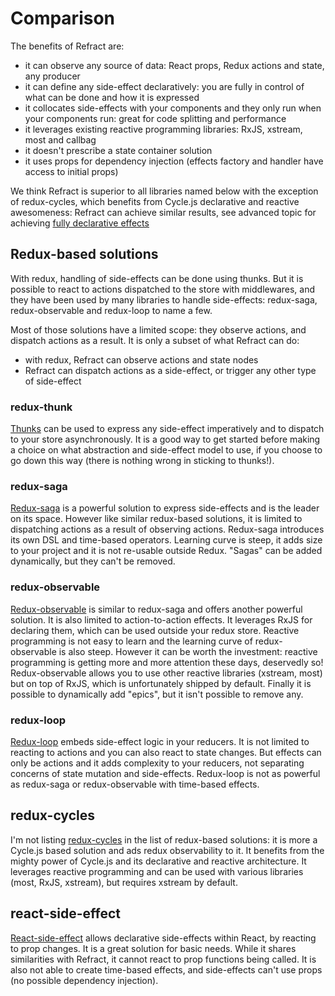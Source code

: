 # Comparison

The benefits of Refract are:
- it can observe any source of data: React props, Redux actions and state, any producer
- it can define any side-effect declaratively: you are fully in control of what can be done and how it is expressed
- it collocates side-effects with your components and they only run when your components run: great for code splitting and performance
- it leverages existing reactive programming libraries: RxJS, xstream, most and callbag
- it doesn't prescribe a state container solution
- it uses props for dependency injection (effects factory and handler have access to initial props)

We think Refract is superior to all libraries named below with the exception of redux-cycles, which benefits from Cycle.js declarative and reactive awesomeness: Refract can achieve similar results, see advanced topic for achieving [fully declarative effects](../advanced/fully-declarative.md)


## Redux-based solutions

With redux, handling of side-effects can be done using thunks. But it is possible to react to actions dispatched to the store with middlewares, and they have been used by many libraries to handle side-effects: redux-saga, redux-observable and redux-loop to name a few.

Most of those solutions have a limited scope: they observe actions, and dispatch actions as a result. It is only a subset of what Refract can do:
- with redux, Refract can observe actions and state nodes
- Refract can dispatch actions as a side-effect, or trigger any other type of side-effect

### redux-thunk

[Thunks](https://redux.js.org/api-reference/applymiddleware#example-using-thunk-middleware-for-async-actions) can be used to express any side-effect imperatively and to dispatch to your store asynchronously. It is a good way to get started before making a choice on what abstraction and side-effect model to use, if you choose to go down this way (there is nothing wrong in sticking to thunks!).

### redux-saga

[Redux-saga](https://redux-saga.js.org/) is a powerful solution to express side-effects and is the leader on its space. However like similar redux-based solutions, it is limited to dispatching actions as a result of observing actions. Redux-saga introduces its own DSL and time-based operators. Learning curve is steep, it adds size to your project and it is not re-usable outside Redux. "Sagas" can be added dynamically, but they can't be removed.

### redux-observable

[Redux-observable](https://redux-observable.js.org/) is similar to redux-saga and offers another powerful solution. It is also limited to action-to-action effects. It leverages RxJS for declaring them, which can be used outside your redux store. Reactive programming is not easy to learn and the learning curve of redux-observable is also steep. However it can be worth the investment: reactive programming is getting more and more attention these days, deservedly so! Redux-observable allows you to use other reactive libraries (xstream, most) but on top of RxJS, which is unfortunately shipped by default. Finally it is possible to dynamically add "epics", but it isn't possible to remove any.

### redux-loop

[Redux-loop](https://redux-loop.js.org/) embeds side-effect logic in your reducers. It is not limited to reacting to actions and you can also react to state changes. But effects can only be actions and it adds complexity to your reducers, not separating concerns of state mutation and side-effects. Redux-loop is not as powerful as redux-saga or redux-observable with time-based effects.


## redux-cycles

I'm not listing [redux-cycles](https://github.com/cyclejs-community/redux-cycles) in the list of redux-based solutions: it is more a Cycle.js based solution and ads redux observability to it. It benefits from the mighty power of Cycle.js and its declarative and reactive architecture. It leverages reactive programming and can be used with various libraries (most, RxJS, xstream), but requires xstream by default.


## react-side-effect

[React-side-effect](https://github.com/gaearon/react-side-effect) allows declarative side-effects within React, by reacting to prop changes. It is a great solution for basic needs. While it shares similarities with Refract, it cannot react to prop functions being called. It is also not able to create time-based effects, and side-effects can't use props (no possible dependency injection).
